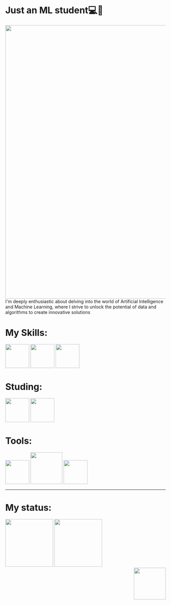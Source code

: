 

# Just an ML student💻🤖
<div>
  <img src = "https://user-images.githubusercontent.com/74038190/241765440-80728820-e06b-4f96-9c9e-9df46f0cc0a5.gif" width="860px" align="top">
 
</div>

<div align="left" width="500px">
  I'm deeply enthusiastic about delving into the world of Artificial Intelligence and Machine Learning, where I strive to unlock the potential of data and algorithms to create innovative solutions
</div>

<div>
  <h1>My Skills:</h1>
  
  
  <img src="https://cdn.jsdelivr.net/gh/devicons/devicon/icons/python/python-original.svg" width="75px"/>
  <img src="https://cdn.jsdelivr.net/gh/devicons/devicon/icons/c/c-original.svg" width="75px"/>
  <img src="https://cdn.jsdelivr.net/gh/devicons/devicon/icons/git/git-original.svg" width="75px"/>
          
 
 
</div>

<div>
  <h1>Studing:</h1>
  
  <img src="https://cdn.jsdelivr.net/gh/devicons/devicon/icons/r/r-original.svg" width="75px"/>
  <img src="https://cdn.jsdelivr.net/gh/devicons/devicon/icons/flask/flask-original.svg" width="75px"/>
          
  
</div>

<div>
  <h1>Tools:</h1>
  <img src="https://cdn.jsdelivr.net/gh/devicons/devicon/icons/vscode/vscode-original.svg" width="75px"/>
   <img src="https://cdn.jsdelivr.net/gh/devicons/devicon/icons/pycharm/pycharm-original-wordmark.svg" width="100px"/>
   <img src="https://cdn.jsdelivr.net/gh/devicons/devicon/icons/jupyter/jupyter-original-wordmark.svg" width="75px"/>
  
</div>

---

<h1>My status:</h1>
<div align = "left">
  <img height = "150em" src="https://github-readme-stats.vercel.app/api/top-langs/?username=henrique1201&show_icons=true&theme=tokyonight&layout=compact"/>
  <img height = "150em" src="https://github-readme-stats.vercel.app/api?username=henrique1201&show_icons=true&theme=tokyonight&layout=compact" />
</div>



<div align="right">
  <a href = "https://www.linkedin.com/in/luiz-henrique-teixeira-viana-613a69266/" >
     <img src = "https://user-images.githubusercontent.com/74038190/235294012-0a55e343-37ad-4b0f-924f-c8431d9d2483.gif" width = "100px">
  </a>
</div>

